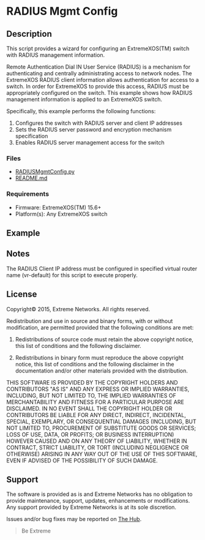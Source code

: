# RADIUS Mgmt Config

## Description

This script provides a wizard for configuring an ExtremeXOS(TM) switch with RADIUS management information.

Remote Authentication Dial IN User Service (RADIUS) is a mechanism
for authenticating and centrally administrating access to network
nodes.  The ExtremeXOS RADIUS client information allows authentication
for access to a switch.  In order for ExtremeXOS to provide this
access, RADIUS must be appropriately configured on the switch.  This
example shows how RADIUS management information is applied to an
ExtremeXOS switch.

Specifically, this example performs the following functions:
1. Configures the switch with RADIUS server and client IP addresses
2. Sets the RADIUS server password and encryption mechanism specification
3. Enables RADIUS server management access for the switch

### Files
* [RADIUSMgmtConfig.py](RADIUSMgmtConfig.py)
* [README.md](README.md)


### Requirements
* Firmware: ExtremeXOS(TM) 15.6+
* Platform(s): Any ExtremeXOS switch


## Example


## Notes

The RADIUS Client IP address must be configured in specified virtual router
name (vr-default) for this script to execute properly.

## License
Copyright© 2015, Extreme Networks.  All rights reserved.

Redistribution and use in source and binary forms, with or without modification,
are permitted provided that the following conditions are met:

1. Redistributions of source code must retain the above copyright notice, this
list of conditions and the following disclaimer.

2. Redistributions in binary form must reproduce the above copyright notice,
this list of conditions and the following disclaimer in the documentation
and/or other materials provided with the distribution.

THIS SOFTWARE IS PROVIDED BY THE COPYRIGHT HOLDERS AND CONTRIBUTORS "AS IS" AND
ANY EXPRESS OR IMPLIED WARRANTIES, INCLUDING, BUT NOT LIMITED TO, THE IMPLIED
WARRANTIES OF MERCHANTABILITY AND FITNESS FOR A PARTICULAR PURPOSE ARE
DISCLAIMED. IN NO EVENT SHALL THE COPYRIGHT HOLDER OR CONTRIBUTORS BE LIABLE
FOR ANY DIRECT, INDIRECT, INCIDENTAL, SPECIAL, EXEMPLARY, OR CONSEQUENTIAL
DAMAGES (INCLUDING, BUT NOT LIMITED TO, PROCUREMENT OF SUBSTITUTE GOODS OR
SERVICES; LOSS OF USE, DATA, OR PROFITS; OR BUSINESS INTERRUPTION) HOWEVER
CAUSED AND ON ANY THEORY OF LIABILITY, WHETHER IN CONTRACT, STRICT LIABILITY,
OR TORT (INCLUDING NEGLIGENCE OR OTHERWISE) ARISING IN ANY WAY OUT OF THE USE
OF THIS SOFTWARE, EVEN IF ADVISED OF THE POSSIBILITY OF SUCH DAMAGE.

## Support
The software is provided as is and Extreme Networks has no obligation to provide
maintenance, support, updates, enhancements or modifications.
Any support provided by Extreme Networks is at its sole discretion.

Issues and/or bug fixes may be reported on [The Hub](https://community.extremenetworks.com/).

>Be Extreme
